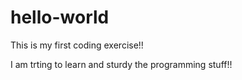 # hello-world
This is my first coding exercise!!

I am trting to learn and sturdy the programming stuff!!

